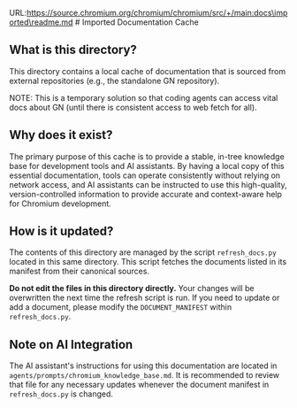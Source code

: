URL:https://source.chromium.org/chromium/chromium/src/+/main:docs\imported\readme.md
	# Imported Documentation Cache

## What is this directory?

This directory contains a local cache of documentation that is sourced from
external repositories (e.g., the standalone GN repository).

NOTE: This is a temporary solution so that coding agents can access vital docs
about GN (until there is consistent access to web fetch for all).

## Why does it exist?

The primary purpose of this cache is to provide a stable, in-tree knowledge
base for development tools and AI assistants. By having a local copy of this
essential documentation, tools can operate consistently without relying on
network access, and AI assistants can be instructed to use this high-quality,
version-controlled information to provide accurate and context-aware help for
Chromium development.

## How is it updated?

The contents of this directory are managed by the script `refresh_docs.py`
located in this same directory. This script fetches the documents listed in
its manifest from their canonical sources.

**Do not edit the files in this directory directly.** Your changes will be
overwritten the next time the refresh script is run. If you need to update
or add a document, please modify the `DOCUMENT_MANIFEST` within
`refresh_docs.py`.

## Note on AI Integration

The AI assistant's instructions for using this documentation are located in
`agents/prompts/chromium_knowledge_base.md`. It is recommended to review that
file for any necessary updates whenever the document manifest in
`refresh_docs.py` is changed.